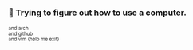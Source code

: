 ### 🌱 Trying to figure out how to use a computer.

<sub><sub> and arch <br /> 
and github <br />
and vim (help me exit) </sub></sub>

